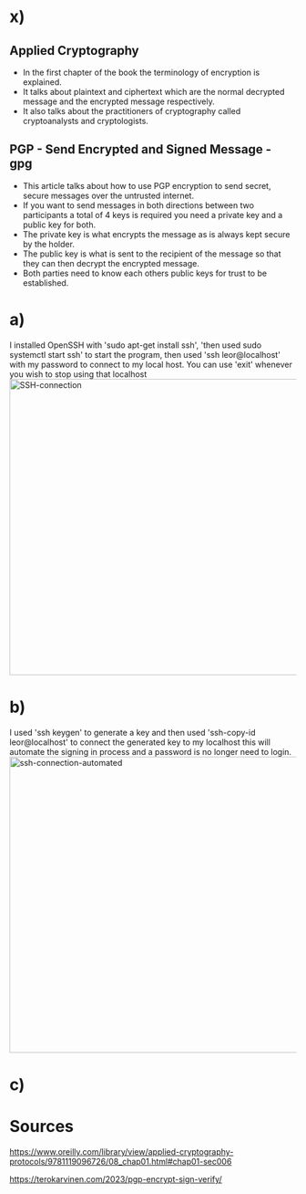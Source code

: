# x)

## Applied Cryptography
- In the first chapter of the book the terminology of encryption is explained.
- It talks about plaintext and ciphertext which are the normal decrypted message and the encrypted message respectively.
- It also talks about the practitioners of cryptography called cryptoanalysts and cryptologists.

## PGP - Send Encrypted and Signed Message - gpg
- This article talks about how to use PGP encryption to send secret, secure messages over the untrusted internet.
- If you want to send messages in both directions between two participants a total of 4 keys is required you need a private key and a public key for both.
- The private key is what encrypts the message as is always kept secure by the holder.
- The public key is what is sent to the recipient of the message so that they can then decrypt the encrypted message.
- Both parties need to know each others public keys for trust to be established.

# a)
I installed OpenSSH with 'sudo apt-get install ssh', 'then used sudo systemctl start ssh' to start the program, then used 'ssh leor@localhost' with my password to connect to my local host. You can use 'exit' whenever you wish to stop using that localhost
<img width="827" height="519" alt="SSH-connection" src="https://github.com/user-attachments/assets/f0ad634b-927f-48ba-bd91-4810a3a93ceb" />
# b)
I used 'ssh keygen' to generate a key and then used 'ssh-copy-id leor@localhost' to connect the generated key to my localhost this will automate the signing in process and a password is no longer need to login.
<img width="827" height="519" alt="ssh-connection-automated" src="https://github.com/user-attachments/assets/041fab2d-42df-4469-861b-8ae8e00b35b5" />


# c)

# Sources

https://www.oreilly.com/library/view/applied-cryptography-protocols/9781119096726/08_chap01.html#chap01-sec006

https://terokarvinen.com/2023/pgp-encrypt-sign-verify/
